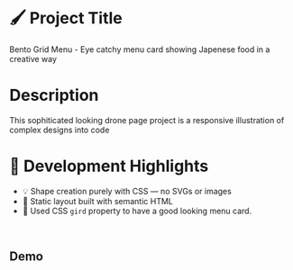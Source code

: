 # 🖌️ Project Title

Bento Grid Menu - Eye catchy menu card showing Japenese food in a creative way

# Description 

This sophiticated looking drone page project is a responsive illustration of complex designs into code 

# 🧠 Development Highlights

- 💡 Shape creation purely with CSS — no SVGs or images
- 📄 Static layout built with semantic HTML
- 🎯 Used CSS `gird` property to have a good looking menu card.

<img src="./FinalScreenshots" alt=""/>
<img src="./FinalScreenshots" alt=""/>
<img src="./FinalScreenshots" alt=""/>
  

  ## Demo
  
